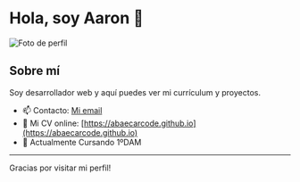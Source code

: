 # Hola, soy Aaron 👋

![Foto de perfil](https://avatars.githubusercontent.com/u/200762557?s=400&u=f4d59e302e4b31bea698f98409e2353356c8577b&v=4)

## Sobre mí

Soy desarrollador web y aquí puedes ver mi currículum y proyectos.

- 📫 Contacto: [Mi email](abaecar.code@gmail.com)
- 💼 Mi CV online: [https://abaecarcode.github.io](https://abaecarcode.github.io)
- 🔭 Actualmente Cursando 1ºDAM
---

Gracias por visitar mi perfil!
